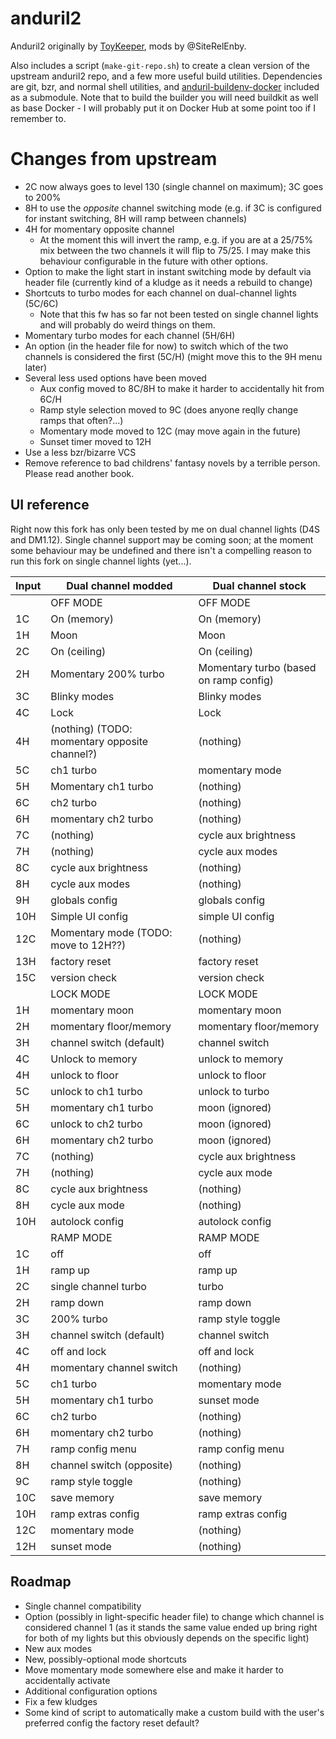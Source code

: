 # anduril2

Anduril2 originally by [ToyKeeper](https://code.launchpad.net/~toykeeper/flashlight-firmware/anduril2), mods by @SiteRelEnby.

Also includes a script (`make-git-repo.sh`) to create a clean version of the upstream anduril2 repo, and a few more useful build utilities. Dependencies are git, bzr, and normal shell utilities, and [anduril-buildenv-docker](https://github.com/SiteRelEnby/anduril-buildenv-docker) included as a submodule. Note that to build the builder you will need buildkit as well as base Docker - I will probably put it on Docker Hub at some point too if I remember to.

# Changes from upstream

* 2C now always goes to level 130 (single channel on maximum); 3C goes to 200%
* 8H to use the *opposite* channel switching mode (e.g. if 3C is configured for instant switching, 8H will ramp between channels)
* 4H for momentary opposite channel
  * At the moment this will invert the ramp, e.g. if you are at a 25/75% mix between the two channels it will flip to 75/25. I may make this behaviour configurable in the future with other options.
* Option to make the light start in instant switching mode by default via header file (currently kind of a kludge as it needs a rebuild to change)
* Shortcuts to turbo modes for each channel on dual-channel lights (5C/6C)
  * Note that this fw has so far not been tested on single channel lights and will probably do weird things on them.
* Momentary turbo modes for each channel (5H/6H)
* An option (in the header file for now) to switch which of the two channels is considered the first (5C/H) (might move this to the 9H menu later)
* Several less used options have been moved
  * Aux config moved to 8C/8H to make it harder to accidentally hit from 6C/H
  * Ramp style selection moved to 9C (does anyone reqlly change ramps that often?...)
  * Momentary mode moved to 12C (may move again in the future)
  * Sunset timer moved to 12H
* Use a less bzr/bizarre VCS
* Remove reference to bad childrens' fantasy novels by a terrible person. Please read another book.

## UI reference
Right now this fork has only been tested by me on dual channel lights (D4S and DM1.12). Single channel support may be coming soon; at the moment some behaviour may be undefined and there isn't a compelling reason to run this fork on single channel lights (yet...).

|Input|Dual channel modded|Dual channel stock|
|-----|-----------------|------------------|
|     | OFF MODE        |OFF MODE |
|1C|  On (memory) |On (memory) |
|1H|  Moon | Moon |
|2C|  On (ceiling) | On (ceiling) |
|2H|  Momentary 200% turbo | Momentary turbo (based on ramp config) |
|3C|  Blinky modes | Blinky modes |
|4C|  Lock | Lock |
|4H|  (nothing) (TODO: momentary opposite channel?) | (nothing) |
|5C|  ch1 turbo | momentary mode |
|5H|  Momentary ch1 turbo | (nothing) |
|6C|  ch2 turbo | (nothing) |
|6H|  momentary ch2 turbo| (nothing) |
|7C|  (nothing) | cycle aux brightness |
|7H|  (nothing) | cycle aux modes |
|8C|  cycle aux brightness | (nothing) |
|8H|  cycle aux modes | (nothing) |
|9H|  globals config | globals config |
|10H| Simple UI config | simple UI config |
|12C| Momentary mode (TODO: move to 12H??) | (nothing) |
|13H| factory reset | factory reset |
|15C| version check | version check|
|  |  LOCK MODE| LOCK MODE |
|1H|  momentary moon | momentary moon|
|2H|  momentary floor/memory | momentary floor/memory |
|3H|  channel switch (default) | channel switch |
|4C|  Unlock to memory | unlock to memory |
|4H|  unlock to floor | unlock to floor |
|5C|  unlock to ch1 turbo |unlock to turbo |
|5H|  momentary ch1 turbo | moon (ignored) |
|6C|  unlock to ch2 turbo | moon (ignored) |
|6H|  momentary ch2 turbo | moon (ignored) |
|7C|  (nothing) | cycle aux brightness |
|7H|  (nothing) | cycle aux mode |
|8C|  cycle aux brightness | (nothing) |
|8H|  cycle aux mode | (nothing) |
|10H| autolock config | autolock config|
|  |  RAMP MODE| RAMP MODE |
|1C|  off | off |
|1H|  ramp up | ramp up |
|2C|  single channel turbo | turbo |
|2H|  ramp down | ramp down |
|3C|  200% turbo | ramp style toggle |
|3H|  channel switch (default) | channel switch |
|4C|  off and lock | off and lock |
|4H|  momentary channel switch | (nothing) |
|5C|  ch1 turbo | momentary mode |
|5H|  momentary ch1 turbo| sunset mode |
|6C|  ch2 turbo | (nothing) |
|6H|  momentary ch2 turbo | (nothing) |
|7H|  ramp config menu | ramp config menu |
|8H|  channel switch (opposite) |(nothing) |
|9C|  ramp style toggle | (nothing) |
|10C| save memory | save memory |
|10H| ramp extras config | ramp extras config |
|12C| momentary mode | (nothing) |
|12H| sunset mode | (nothing) |

## Roadmap

* Single channel compatibility
* Option (possibly in light-specific header file) to change which channel is considered channel 1 (as it stands the same value ended up bring right for both of my lights but this obviously depends on the specific light)
* New aux modes
* New, possibly-optional mode shortcuts
* Move momentary mode somewhere else and make it harder to accidentally activate
* Additional configuration options
* Fix a few kludges
* Some kind of script to automatically make a custom build with the user's preferred config the factory reset default?
